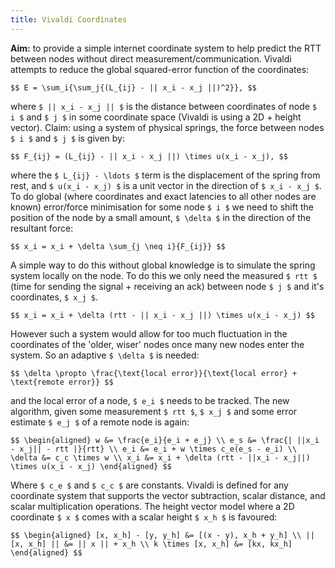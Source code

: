 ```yaml
---
title: Vivaldi Coordinates
---
```


**Aim:** to provide a simple internet coordinate system to help predict
the RTT between nodes without direct measurement/communication. Vivaldi
attempts to reduce the global squared-error function of the coordinates:

`$$
E = \sum_i{\sum_j{(L_{ij} - || x_i - x_j ||)^2}},
$$`

where `$ || x_i - x_j || $` is the distance between coordinates of node
`$ i $` and `$ j $` in some coordinate space (Vivaldi is using a 2D +
height vector). Claim: using a system of physical springs, the force
between nodes `$ i $` and `$ j $` is given by:

`$$
F_{ij} = (L_{ij} - || x_i - x_j ||) \times u(x_i - x_j),
$$`

where the `$ L_{ij} - \ldots $` term is the displacement of the spring
from rest, and `$ u(x_i - x_j) $` is a unit vector in the direction of
`$ x_i - x_j $`. To do global (where coordinates and exact latencies to
all other nodes are known) error/force minimisation for some node `$ i $`
we need to shift the position of the node by a small amount, `$ \delta $`
in the direction of the resultant force:

`$$
x_i = x_i + \delta \sum_{j \neq i}{F_{ij}}
$$`

A simple way to do this without global knowledge is to simulate the
spring system locally on the node. To do this we only need the measured
`$ rtt $` (time for sending the signal + receiving an ack) between
node `$ j $` and it's coordinates, `$ x_j $`.

`$$
x_i = x_i + \delta (rtt - || x_i - x_j ||) \times u(x_i - x_j)
$$`

However such a system would allow for too much fluctuation in the
coordinates of the 'older, wiser' nodes once many new nodes enter the
system. So an adaptive `$ \delta $` is needed:

`$$
\delta \propto \frac{\text{local error}}{\text{local error} + \text{remote error}}
$$`

and the local error of a node, `$ e_i $` needs to be tracked. The new
algorithm, given some measurement `$ rtt $`, `$ x_j $` and some error
estimate `$ e_j $` of a remote node is again:

`$$
\begin{aligned}
     w &= \frac{e_i}{e_i + e_j} \\
   e_s &= \frac{| ||x_i - x_j|| - rtt |}{rtt} \\
   e_i &= e_i + w \times c_e(e_s - e_i) \\
\delta &= c_c \times w \\
   x_i &= x_i + \delta (rtt - ||x_i - x_j||) \times u(x_i - x_j)
\end{aligned}
$$`

Where `$ c_e $` and `$ c_c $` are constants. Vivaldi is defined for any
coordinate system that supports the vector subtraction, scalar distance,
and scalar multiplication operations. The height vector model where a 2D
coordinate `$ x $` comes with a scalar height `$ x_h $` is favoured:

`$$
\begin{aligned}
[x, x_h] - [y, y_h] &= [(x - y), x_h + y_h] \\
     || [x, x_h] || &= || x || + x_h \\
  k \times [x, x_h] &= [kx, kx_h]
\end{aligned}
$$`
